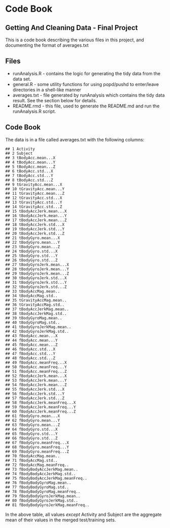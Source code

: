 Code Book
================

Getting And Cleaning Data - Final Project
-----------------------------------------

This is a code book describing the various files in this project, and documenting the format of averages.txt

Files
-----

-   runAnalysis.R - contains the logic for generating the tidy data from the data set.
-   general.R - some utility functions for using popd/pushd to enter/leave directories in a shell-like manner
-   averages.txt - file generated by runAnalysis which contains the tidy data result. See the section below for details.
-   README.rmd - this file, used to generate the README.md and run the runAnalysis.R script.

Code Book
---------

The data is in a file called averages.txt with the following columns:

    ## 1 Activity 
    ## 2 Subject 
    ## 3 tBodyAcc.mean...X 
    ## 4 tBodyAcc.mean...Y 
    ## 5 tBodyAcc.mean...Z 
    ## 6 tBodyAcc.std...X 
    ## 7 tBodyAcc.std...Y 
    ## 8 tBodyAcc.std...Z 
    ## 9 tGravityAcc.mean...X 
    ## 10 tGravityAcc.mean...Y 
    ## 11 tGravityAcc.mean...Z 
    ## 12 tGravityAcc.std...X 
    ## 13 tGravityAcc.std...Y 
    ## 14 tGravityAcc.std...Z 
    ## 15 tBodyAccJerk.mean...X 
    ## 16 tBodyAccJerk.mean...Y 
    ## 17 tBodyAccJerk.mean...Z 
    ## 18 tBodyAccJerk.std...X 
    ## 19 tBodyAccJerk.std...Y 
    ## 20 tBodyAccJerk.std...Z 
    ## 21 tBodyGyro.mean...X 
    ## 22 tBodyGyro.mean...Y 
    ## 23 tBodyGyro.mean...Z 
    ## 24 tBodyGyro.std...X 
    ## 25 tBodyGyro.std...Y 
    ## 26 tBodyGyro.std...Z 
    ## 27 tBodyGyroJerk.mean...X 
    ## 28 tBodyGyroJerk.mean...Y 
    ## 29 tBodyGyroJerk.mean...Z 
    ## 30 tBodyGyroJerk.std...X 
    ## 31 tBodyGyroJerk.std...Y 
    ## 32 tBodyGyroJerk.std...Z 
    ## 33 tBodyAccMag.mean.. 
    ## 34 tBodyAccMag.std.. 
    ## 35 tGravityAccMag.mean.. 
    ## 36 tGravityAccMag.std.. 
    ## 37 tBodyAccJerkMag.mean.. 
    ## 38 tBodyAccJerkMag.std.. 
    ## 39 tBodyGyroMag.mean.. 
    ## 40 tBodyGyroMag.std.. 
    ## 41 tBodyGyroJerkMag.mean.. 
    ## 42 tBodyGyroJerkMag.std.. 
    ## 43 fBodyAcc.mean...X 
    ## 44 fBodyAcc.mean...Y 
    ## 45 fBodyAcc.mean...Z 
    ## 46 fBodyAcc.std...X 
    ## 47 fBodyAcc.std...Y 
    ## 48 fBodyAcc.std...Z 
    ## 49 fBodyAcc.meanFreq...X 
    ## 50 fBodyAcc.meanFreq...Y 
    ## 51 fBodyAcc.meanFreq...Z 
    ## 52 fBodyAccJerk.mean...X 
    ## 53 fBodyAccJerk.mean...Y 
    ## 54 fBodyAccJerk.mean...Z 
    ## 55 fBodyAccJerk.std...X 
    ## 56 fBodyAccJerk.std...Y 
    ## 57 fBodyAccJerk.std...Z 
    ## 58 fBodyAccJerk.meanFreq...X 
    ## 59 fBodyAccJerk.meanFreq...Y 
    ## 60 fBodyAccJerk.meanFreq...Z 
    ## 61 fBodyGyro.mean...X 
    ## 62 fBodyGyro.mean...Y 
    ## 63 fBodyGyro.mean...Z 
    ## 64 fBodyGyro.std...X 
    ## 65 fBodyGyro.std...Y 
    ## 66 fBodyGyro.std...Z 
    ## 67 fBodyGyro.meanFreq...X 
    ## 68 fBodyGyro.meanFreq...Y 
    ## 69 fBodyGyro.meanFreq...Z 
    ## 70 fBodyAccMag.mean.. 
    ## 71 fBodyAccMag.std.. 
    ## 72 fBodyAccMag.meanFreq.. 
    ## 73 fBodyBodyAccJerkMag.mean.. 
    ## 74 fBodyBodyAccJerkMag.std.. 
    ## 75 fBodyBodyAccJerkMag.meanFreq.. 
    ## 76 fBodyBodyGyroMag.mean.. 
    ## 77 fBodyBodyGyroMag.std.. 
    ## 78 fBodyBodyGyroMag.meanFreq.. 
    ## 79 fBodyBodyGyroJerkMag.mean.. 
    ## 80 fBodyBodyGyroJerkMag.std.. 
    ## 81 fBodyBodyGyroJerkMag.meanFreq.. 

In the above table, all values *except* Activity and Subject are the aggregate mean of their values in the merged test/training sets.
